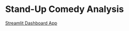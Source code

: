 # Stand-Up Comedy Analysis

[Streamlit Dashboard App](https://lihuicham-standup-come-streamlit-app-deployhomedashboard-16jw8i.streamlit.app/)
